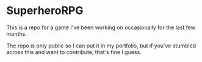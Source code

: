 # SuperheroRPG
This is a repo for a game I've been working on occasionally for the last few months.

The repo is only public so I can put it in my portfolio, but if you've stumbled across this
and want to contribute, that's fine I guess.
